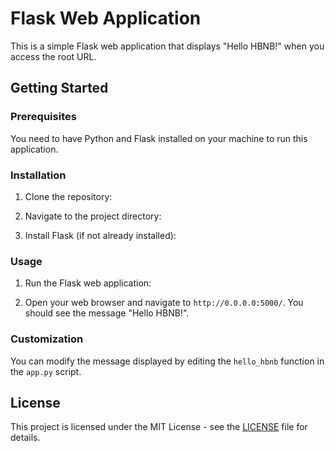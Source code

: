 # Flask Web Application

This is a simple Flask web application that displays "Hello HBNB!" when you access the root URL.

## Getting Started

### Prerequisites

You need to have Python and Flask installed on your machine to run this application.

### Installation

1. Clone the repository:

2. Navigate to the project directory:

3. Install Flask (if not already installed):

### Usage

1. Run the Flask web application:

2. Open your web browser and navigate to `http://0.0.0.0:5000/`. You should see the message "Hello HBNB!".

### Customization

You can modify the message displayed by editing the `hello_hbnb` function in the `app.py` script.

## License

This project is licensed under the MIT License - see the [LICENSE](LICENSE) file for details.
